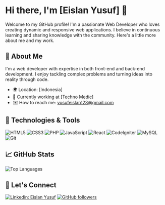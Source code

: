 # Hi there, I'm [Eislan Yusuf] 👋

Welcome to my GitHub profile! I'm a passionate Web Developer who loves creating dynamic and responsive web applications. I believe in continuous learning and sharing knowledge with the community. Here's a little more about me and my work.

## 🚀 About Me
I'm a web developer with expertise in both front-end and back-end development. I enjoy tackling complex problems and turning ideas into reality through code.

- 🌍 Location: [Indonesia]
- 💼 Currently working at [Techno Medic]
- ✉️ How to reach me: [yusufeislan123@gmail.com](mailto:yusufeislan123@gmail.com)

## 🔧 Technologies & Tools
![HTML5](https://img.shields.io/badge/-HTML5-E34F26?style=flat-square&logo=html5&logoColor=white)
![CSS3](https://img.shields.io/badge/-CSS3-1572B6?style=flat-square&logo=css3)
![PHP](https://img.shields.io/badge/PHP-777BB4?style=flat-square&logo=php&logoColor=white)
![JavaScript](https://img.shields.io/badge/-JavaScript-F7DF1E?style=flat-square&logo=javascript&logoColor=black)
![React](https://img.shields.io/badge/-React-61DAFB?style=flat-square&logo=react&logoColor=black)
![CodeIgniter](https://img.shields.io/badge/CodeIgniter-EE4623?style=flat-square&logo=codeigniter&logoColor=white)
![MySQL](https://img.shields.io/badge/-MySQL-4479A1?style=flat-square&logo=mysql&logoColor=white)
![Git](https://img.shields.io/badge/-Git-F05032?style=flat-square&logo=git&logoColor=white)

## 📈 GitHub Stats
![Top Languages](https://github-readme-stats.vercel.app/api/top-langs/?username=ysfeislan07&layout=compact&theme=radical)

## 💬 Let's Connect
[![Linkedin: Eislan Yusuf](https://img.shields.io/badge/-Follow-blue?style=flat-square&logo=Linkedin&logoColor=white&link=https://www.linkedin.com/in/eislan-yusuf/)](https://www.linkedin.com/in/eislan-yusuf/)
[![GitHub followers](https://img.shields.io/github/followers/username?label=Follow&style=social)](https://github.com/ysfeislan07)
